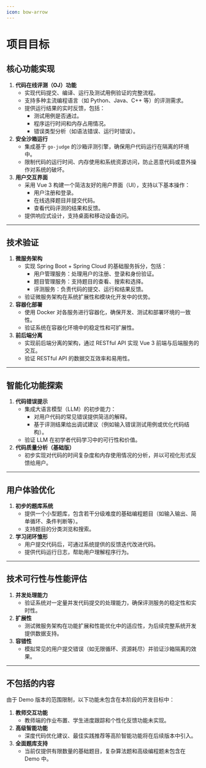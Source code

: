 ```yaml
---
icon: bow-arrow
---
```


# 项目目标

## **核心功能实现**

1. **代码在线评测（OJ）功能**
   * 实现代码提交、编译、运行及测试用例验证的完整流程。
   * 支持多种主流编程语言（如 Python、Java、C++ 等）的评测需求。
   * 提供运行结果的实时反馈，包括：
     * 测试用例是否通过。
     * 程序运行时间和内存占用情况。
     * 错误类型分析（如语法错误、运行时错误）。
2. **安全沙箱运行**
   * 集成基于 `go-judge` 的沙箱评测引擎，确保用户代码运行在隔离的环境中。
   * 限制代码的运行时间、内存使用和系统资源访问，防止恶意代码或意外操作对系统的破坏。
3. **用户交互界面**
   * 采用 Vue 3 构建一个简洁友好的用户界面（UI），支持以下基本操作：
     * 用户注册和登录。
     * 在线选择题目并提交代码。
     * 查看代码评测的结果和反馈。
   * 提供响应式设计，支持桌面和移动设备访问。

***

## **技术验证**

1. **微服务架构**
   * 实现 Spring Boot + Spring Cloud 的基础服务拆分，包括：
     * 用户管理服务：处理用户的注册、登录和身份验证。
     * 题目管理服务：支持题目的查看、搜索和选择。
     * 评测服务：负责代码的提交、运行和结果反馈。
   * 验证微服务架构在系统扩展性和模块化开发中的优势。
2. **容器化部署**
   * 使用 Docker 对各服务进行容器化，确保开发、测试和部署环境的一致性。
   * 验证系统在容器化环境中的稳定性和可扩展性。
3. **前后端分离**
   * 实现前后端分离的架构，通过 RESTful API 实现 Vue 3 前端与后端服务的交互。
   * 验证 RESTful API 的数据交互效率和易用性。

***

## **智能化功能探索**

1. **代码错误提示**
   * 集成大语言模型（LLM）的初步能力：
     * 对用户代码的常见错误提供简洁的解释。
     * 基于评测结果给出调试建议（例如输入错误测试用例或优化代码结构）。
   * 验证 LLM 在初学者代码学习中的可行性和价值。
2. **代码质量分析（基础版）**
   * 初步实现对代码的时间复杂度和内存使用情况的分析，并以可视化形式反馈给用户。

***

## **用户体验优化**

1. **初步的题库系统**
   * 提供一个小型题库，包含若干分级难度的基础编程题目（如输入输出、简单循环、条件判断等）。
   * 支持题目的分类浏览和搜索。
2. **学习闭环雏形**
   * 用户提交代码后，可通过系统提供的反馈迭代改进代码。
   * 提供代码运行日志，帮助用户理解程序行为。

***

## **技术可行性与性能评估**

1. **并发处理能力**
   * 验证系统对一定量并发代码提交的处理能力，确保评测服务的稳定性和实时性。
2. **扩展性**
   * 测试微服务架构在功能扩展和性能优化中的适应性，为后续完整系统开发提供数据支持。
3. **容错性**
   * 模拟常见的用户提交错误（如无限循环、资源耗尽）并验证沙箱隔离的效果。

***

## 不包括的内容

由于 Demo 版本的范围限制，以下功能未包含在本阶段的开发目标中：

1. **教师交互功能**
   * 教师端的作业布置、学生进度跟踪和个性化反馈功能未实现。
2. **高级智能功能**
   * 深度代码优化建议、最佳实践推荐等高阶智能功能将在后续版本中引入。
3. **全面题库支持**
   * 当前仅提供有限数量的基础题目，复杂算法题和高级编程题未包含在 Demo 中。
